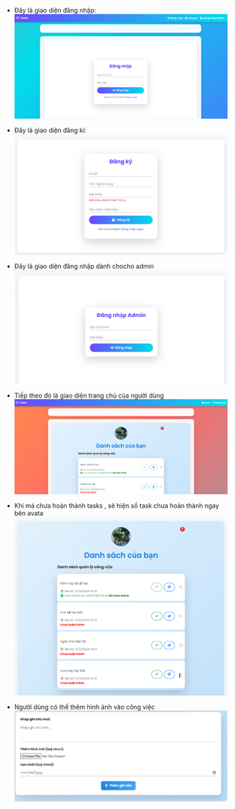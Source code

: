 - Đây là giao diện đăng nhập:
  ![alt text](dangnhap.png)

- Đây là giao diện đăng kí:
  ![alt text](image.png)

- Đây là giao diện đăng nhập dành chocho admin
  ![alt text](image-1.png)

- Tiếp theo đó là giao diện trang chủ của người dùng
  ![alt text](image-2.png)
- Khi mà chưa hoàn thành tasks , sẽ hiện số task chưa hoàn thành ngay bên avata
  ![alt text](image-3.png)
- Người dùng có thể thêm hình ảnh vào công việc  
  ![alt text](image-4.png)
